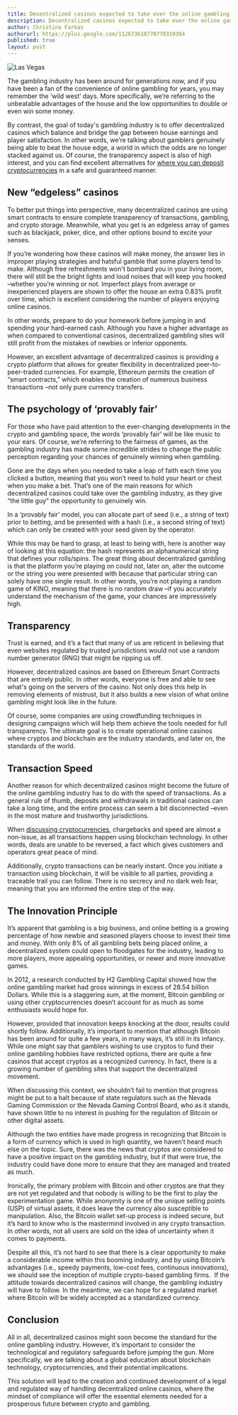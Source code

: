 ```yaml
---
title: Decentralized casinos expected to take over the online gambling industry
description: Decentralized casinos expected to take over the online gambling industry
author: Christina Farkas
authorurl: https://plus.google.com/112673618770778319304
published: true
layout: post
---
```


<img src="https://upload.wikimedia.org/wikipedia/commons/thumb/5/5e/Welcome_to_Fabulous_Las_Vegas.jpg/1200px-Welcome_to_Fabulous_Las_Vegas.jpg" alt="Las Vegas">
<p>The gambling industry has been around for generations now, and if you have been a fan of the convenience of online gambling for years, you may remember the &lsquo;wild west&rsquo; days. More specifically, we&rsquo;re referring to the unbeatable advantages of the house and the low opportunities to double or even win some money.</p>
<p>By contrast, the goal of today's gambling industry is to offer decentralized casinos which balance and bridge the gap between house earnings and player satisfaction. In other words, we&rsquo;re talking about gamblers genuinely being able to beat the house edge, a world in which the odds are no longer stacked against us. Of course, the transparency aspect is also of high interest, and you can find excellent alternatives for <a href="https://www.theopengamingsociety.org/bitcoin-casinos-here-to-change-the-world">where you can deposit cryptocurrencies</a> in a safe and guaranteed manner.</p>
<h2>New &ldquo;edgeless&rdquo; casinos</h2>
<p>To better put things into perspective, many decentralized casinos are using smart contracts to ensure complete transparency of transactions, gambling, and crypto storage. Meanwhile, what you get is an edgeless array of games such as blackjack, poker, dice, and other options bound to excite your senses.</p>
<p>If you&rsquo;re wondering how these casinos will make money, the answer lies in improper playing strategies and hatsful gamble that some players tend to make. Although free refreshments won't bombard you in your living room, there will still be the bright lights and loud noises that will keep you hooked &ndash;whether you&rsquo;re winning or not. Imperfect plays from average or inexperienced players are shown to offer the house an extra 0.83% profit over time, which is excellent considering the number of players enjoying online casinos.</p>
<p>In other words, prepare to do your homework before jumping in and spending your hard-earned cash. Although you have a higher advantage as when compared to conventional casinos, decentralized gambling sites will still profit from the mistakes of newbies or inferior opponents.</p>
<p>However, an excellent advantage of decentralized casinos is providing a crypto platform that allows for greater flexibility in decentralized peer-to-peer-traded currencies. For example, Ethereum permits the creation of &ldquo;smart contracts,&rdquo; which enables the creation of numerous business transactions &ndash;not only pure currency transfers.</p>
<h2>The psychology of &lsquo;provably fair&rsquo;</h2>
<p>For those who have paid attention to the ever-changing developments in the crypto and gambling space, the words &lsquo;provably fair&rsquo; will be like music to your ears. Of course, we&rsquo;re referring to the fairness of games, as the gambling industry has made some incredible strides to change the public perception regarding your chances of genuinely winning when gambling.</p>
<p>Gone are the days when you needed to take a leap of faith each time you clicked a button, meaning that you won&rsquo;t need to hold your heart or chest when you make a bet. That&rsquo;s one of the main reasons for which decentralized casinos could take over the gambling industry, as they give &ldquo;the little guy&rdquo; the opportunity to genuinely win.</p>
<p>In a &lsquo;provably fair&rsquo; model, you can allocate part of seed (i.e., a string of text) prior to betting, and be presented with a hash (i.e., a second string of text) which can only be created with your seed given by the operator.</p>
<p>While this may be hard to grasp, at least to being with, here is another way of looking at this equation: the hash represents an alphanumerical string that defines your rolls/spins. The great thing about decentralized gambling is that the platform you&rsquo;re playing on could not, later on, alter the outcome or the string you were presented with because that particular string can solely have one single result. In other words, you&rsquo;re not playing a random game of KINO, meaning that there is no random draw &ndash;if you accurately understand the mechanism of the game, your chances are impressively high.</p>
<h2>Transparency</h2>
<p>Trust is earned, and it&rsquo;s a fact that many of us are reticent in believing that even websites regulated by trusted jurisdictions would not use a random number generator (RNG) that might be ripping us off.</p>
<p>However, decentralized casinos are based on Ethereum Smart Contracts that are entirely public. In other words, everyone is free and able to see what's going on the servers of the casino. Not only does this help in removing elements of mistrust, but it also builds a new vision of what online gambling might look like in the future.</p>
<p>Of course, some companies are using crowdfunding techniques in designing campaigns which will help them achieve the tools needed for full transparency. The ultimate goal is to create operational online casinos where cryptos and blockchain are the industry standards, and later on, the standards of the world.</p>
<h2>Transaction Speed</h2>
<p>Another reason for which decentralized casinos might become the future of the online gambling industry has to do with the speed of transactions. As a general rule of thumb, deposits and withdrawals in traditional casinos can take a long time, and the entire process can seem a bit disconnected &ndash;even in the most mature and trustworthy jurisdictions.</p>
<p>When <a href="http://wp.caribbeannewsnow.com/2018/03/20/bitcoin-casinos-are-growing-in-popularity-as-cryptocurrencies-go-mainstream/">discussing cryptocurrencies</a>, chargebacks and speed are almost a non-issue, as all transactions happen using blockchain technology. In other words, deals are unable to be reversed, a fact which gives customers and operators great peace of mind.</p>
<p>Additionally, crypto transactions can be nearly instant. Once you initiate a transaction using blockchain, it will be visible to all parties, providing a traceable trail you can follow. There is no secrecy and no dark web fear, meaning that you are informed the entire step of the way.</p>
<h2>The Innovation Principle</h2>
<p>It&rsquo;s apparent that gambling is a big business, and online betting is a growing percentage of how newbie and seasoned players choose to invest their time and money. With only 8% of all gambling bets being placed online, a decentralized system could open to floodgates for the industry, leading to more players, more appealing opportunities, or newer and more innovative games.</p>
<p>In 2012, a research conducted by H2 Gambling Capital showed how the online gambling market had gross winnings in excess of 28.54 billion Dollars. While this is a staggering sum, at the moment, Bitcoin gambling or using other cryptocurrencies doesn&rsquo;t account for as much as some enthusiasts would hope for.</p>
<p>However, provided that innovation keeps knocking at the door, results could shortly follow. Additionally, it&rsquo;s important to mention that although Bitcoin has been around for quite a few years, in many ways, it&rsquo;s still in its infancy. While one might say that gamblers wishing to use cryptos to fund their online gambling hobbies have restricted options, there are quite a few casinos that accept cryptos as a recognized currency. In fact, there is a growing number of gambling sites that support the decentralized movement.</p>
<p>When discussing this context, we shouldn&rsquo;t fail to mention that progress might be put to a halt because of state regulators such as the Nevada Gaming Commission or the Nevada Gaming Control Board, who as it stands, have shown little to no interest in pushing for the regulation of Bitcoin or other digital assets.</p>
<p>Although the two entities have made progress in recognizing that Bitcoin is a form of currency which is used in high quantity, we haven&rsquo;t heard much else on the topic. Sure, there was the news that cryptos are considered to have a positive impact on the gambling industry, but if that were true, the industry could have done more to ensure that they are managed and treated as much.</p>
<p>Ironically, the primary problem with Bitcoin and other cryptos are that they are not yet regulated and that nobody is willing to be the first to play the experimentation game. While anonymity is one of the unique selling points (USP) of virtual assets, it does leave the currency also susceptible to manipulation. Also, the Bitcoin wallet set-up process is indeed secure, but it&rsquo;s hard to know who is the mastermind involved in any crypto transaction. In other words, not all users are sold on the idea of uncertainty when it comes to payments.</p>
<p>Despite all this, it&rsquo;s not hard to see that there is a clear opportunity to make a considerable income within this booming industry, and by using Bitcoin&rsquo;s advantages (i.e., speedy payments, low-cost fees, continuous innovations), we should see the inception of multiple crypto-based gambling firms.&nbsp; If the attitude towards decentralized casinos will change, the gambling industry will have to follow. In the meantime, we can hope for a regulated market where Bitcoin will be widely accepted as a standardized currency.</p>
<h2>Conclusion</h2>
<p>All in all, decentralized casinos might soon become the standard for the online gambling industry. However, it&rsquo;s important to consider the technological and regulatory safeguards before jumping the gun. More specifically, we are talking about a global education about blockchain technology, cryptocurrencies, and their potential implications.</p>
<p>This solution will lead to the creation and continued development of a legal and regulated way of handling decentralized online casinos, where the mindset of compliance will offer the essential elements needed for a prosperous future between crypto and gambling.</p>
